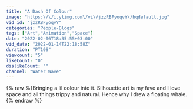 ```yaml
---
title: "A Dash Of Colour"
image: "https:\/\/i.ytimg.com\/vi\/jzzRBFyoqvY\/hqdefault.jpg"
vid_id: "jzzRBFyoqvY"
categories: "People-Blogs"
tags: ["Art","Animation","Space"]
date: "2022-02-06T18:35:55+03:00"
vid_date: "2022-01-14T22:18:58Z"
duration: "PT10S"
viewcount: "5"
likeCount: "0"
dislikeCount: ""
channel: "Water Wave"
---
```

{% raw %}Bringing a lil colour into it. Silhouette art is my fave and I love space and all things trippy and natural. Hence why I drew a floating whale.{% endraw %}
